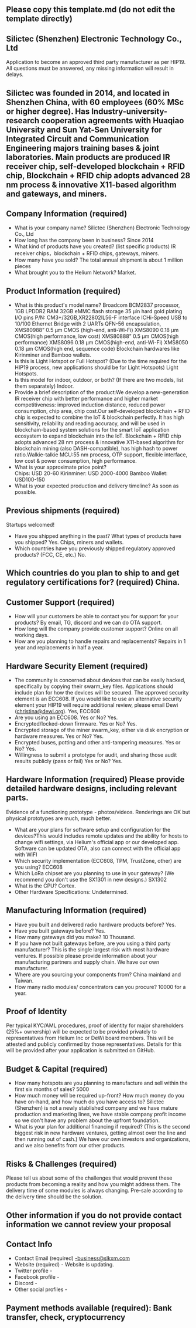 ## Please copy this template.md (do not edit the template directly)
##  Silictec (Shenzhen) Electronic Technology Co., Ltd

Application to become an approved third party manufacturer as per HIP19. All questions must be answered, any missing information will result in delays.
## Silictec was founded in 2014, and located in Shenzhen China, with 60 employees (60% MSc or higher degree). Has Industry-university-research cooperation agreements with Huaqiao University and Sun Yat-Sen University for Integrated Circuit and Communication Engineering majors training bases & joint laboratories. Main products are produced IR receiver chip, self-developed  blockchain + RFID chip, Blockchain + RFID chip adopts advanced 28 nm process & innovative X11-based algorithm and gateways, and miners.

## Company Information (required)
* What is your company name? Silictec (Shenzhen) Electronic Technology Co., Ltd
* How long has the company been in business? Since 2014
* What kind of products have you created? (list specific products) IR receiver chips，blockchain + RFID chips, gateways, miners.
* How many have you sold? The total annual shipment is about 1 million pieces
* What brought you to the Helium Network? Market.

## Product Information (required)
* What is this product's model name? 
Broadcom BCM2837 processor,
1GB LPDDR2 RAM
32GB eMMC flash storage
35 µin hard gold plating I/O pins
P/N: CM3+/32GB,XR22802IL56-F interface ICHi-Speed USB to 10/100 Ethernet Bridge with 2 UARTs
QFN-56 encapsulation, XMS80988” 0.5 µm CMOS (high-end, anti-Wi-Fi)
XMS8090 0.18 µm CMOS(high performance, low cost)
XMS80888” 0.5 µm CMOS(high performance)
XMS8096 0.18 µm CMOS(high-end, anti-Wi-Fi)
XMS8050 0.18 µm CMOS(high end, sequence code)
Blockchain hardwares like Kirinminer and Bamboo wallets.
* Is this is Light Hotspot or Full Hotspot? (Due to the time required for the HIP19 process, new applications should be for Light Hotspots) Light Hotspots.
* Is this model for indoor, outdoor, or both? (If there are two models, list them separately) Indoor.
* Provide a brief description of the product:We develop a new-generation IR receiver chip with better performance and higher market competitiveness: improved induction distance, reduced power consumption, chip area, chip cost.Our self-developed  blockchain + RFID chip is expected to combine the IoT & blockchain perfectly. It has high sensitivity, reliability and reading accuracy, and will be used in blockchain-based system solutions for the smart IoT application ecosystem to expand blockchain into the IoT. Blockchain + RFID chip adopts advanced 28 nm process & innovative X11-based algorithm for blockchain mining (also DASH-compatible), has high hash to power ratio.Walkie-talkie MCU:55 nm process, OTP support, flexible interface, low cost & power consumption, high performance.
* What is your approximate price point?  
Chips: USD 20-60 
Kirinminer: USD 2000-4000
Bamboo Wallet: USD100-150
* What is your expected production and delivery timeline?  As soon as possible. 

## Previous shipments (required)
Startups welcomed!
* Have you shipped anything in the past? What types of products have you shipped? Yes. Chips, miners and wallets. 
* Which countries have you previously shipped regulatory approved products? (FCC, CE, etc.) No.

## Which countries do you plan to ship to and get regulatory certifications for? (required) China. 

## Customer Support (required)
* How will your customers be able to contact you for support for your products? By email, TG, discord and we can do OTA support.
* How long will the company provide customer support? Online on all working days.
* How are you planning to handle repairs and replacements? Repairs in 1 year and replacements in half a year. 


## Hardware Security Element (required)
* The community is concerned about devices that can be easily hacked, specifically by copying their swarm_key files. Applications should include plan for how the devices will be secured. The approved security element is an ECC608. If you would like to use an alternative security element your HIP19 will require additional review, please email Dewi (christina@dewi.org).  Yes, ECC608
* Are you using an ECC608. Yes or No? Yes. 
* Encrypted/locked-down firmware. Yes or No? Yes.
* Encrypted storage of the miner swarm_key, either via disk encryption or hardware measures. Yes or No? Yes. 
* Encrypted buses, potting and other anti-tampering measures. Yes or No? Yes. 
* Willingness to submit a prototype for audit, and sharing those audit results publicly (pass or fail) Yes or No? Yes.

## Hardware Information (required) Please provide detailed hardware designs, including relevant parts.
Evidence of a functioning prototype - photos/videos. Renderings are OK but physical prototypes are much, much better. 
* What are your plans for software setup and configuration for the devices?This would includes remote updates and the ability for hosts to change wifi settings, via Helium's official app or our developed app.  Software can be updated OTA, also can connect with the official app with WiFI
* Which security implementation (ECC608, TPM, TrustZone, other) are you using? ECC608
* Which LoRa chipset are you planning to use in your gateway? (We recommend you don't use the SX1301 in new designs.) SX1302
* What is the CPU? Cortex.
* Other Hardware Specifications: Undetermined. 

## Manufacturing Information (required)
* Have you built and delivered radio hardware products before? Yes.
* Have you built gateways before? Yes.
* How many gateways did you make? 10 Thousand.
* If you have not built gateways before, are you using a third party manufacturer? This is the single largest risk with most hardware ventures. If possible please provide information about your manufacturing partners and supply chain. We have our own manufacturer. 
* Where are you sourcing your components from? China mainland and Taiwan.
* How many radio modules/ concentrators can you procure? 10000 for a year.

## Proof of Identity
Per typical KYC/AML procedures, proof of identity for major shareholders (25%+ ownership) will be expected to be provided privately to representatives from Helium Inc or DeWi board members. This will be attested and publicly confirmed by those representatives.
Details for this will be provided after your application is submitted on GitHub. 

## Budget & Capital (required)
* How many hotspots are you planning to manufacture and sell within the first six months of sales? 5000 
* How much money will be required up-front? How much money do you have on-hand, and how much do you have access to? Silictec (Shenzhen) is not a newly stablished company and we have mature production and marketing lines, we have stable company profit income so we don't have any problem about the upfront foundation.
* What is your plan for additional financing if required? (This is the second biggest risk in new hardware ventures, getting almost over the line and then running out of cash.) We have our own investors and organizations, and we also benefits from our other products. 


## Risks & Challenges (required)
Please tell us about some of the challenges that would prevent these products from becoming a reality and how you might address them.
The delivery time of some modules is always changing. Pre-sale according to the delivery time should be the solution.

## Other information if you do not provide contact information we cannot review your proposal
## Contact Info 
* Contact Email (required) -business@slkxm.com
* Website (required) - Website is updating.
* Twitter profile -
* Facebook profile -
* Discord - 
* Other social profiles -


## Payment methods available (required): Bank transfer, check, cryptocurrency 
